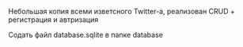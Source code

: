 Небольшая копия всеми изветсного Twitter-a, реализован CRUD + регистрация и автризация 

Содать файл database.sqlite в папке database

